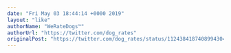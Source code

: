 ```yaml
---
date: "Fri May 03 18:44:14 +0000 2019"
layout: "like"
authorName: "WeRateDogs™"
authorUrl: "https://twitter.com/dog_rates"
originalPost: "https://twitter.com/dog_rates/status/1124384187408994304"
---
```

